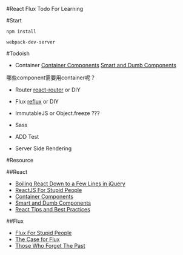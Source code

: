 #React Flux Todo
For Learning

#Start
```
npm install

webpack-dev-server
```

#Todoish
- Container 
[Container Components](https://medium.com/@learnreact/container-components-c0e67432e005)
[Smart and Dumb Components](https://medium.com/@dan_abramov/smart-and-dumb-components-7ca2f9a7c7d0)

哪些component需要用container呢？
- Router
[react-router](https://github.com/rackt/react-router)
or DIY
- Flux
[reflux](https://github.com/spoike/refluxjs)
or DIY
- ImmutableJS
or Object.freeze ???
- Sass

- ADD Test

- Server Side Rendering

#Resource

##React
* [Boiling React Down to a Few Lines in jQuery](http://hackflow.com/blog/2015/03/08/boiling-react-down-to-few-lines-in-jquery/)
* [ReactJS For Stupid People](http://blog.andrewray.me/reactjs-for-stupid-people/)
* [Container Components](https://medium.com/@learnreact/container-components-c0e67432e005)
* [Smart and Dumb Components](https://medium.com/@dan_abramov/smart-and-dumb-components-7ca2f9a7c7d0)
* [React Tips and Best Practices](http://aeflash.com/2015-02/react-tips-and-best-practices.html)

##Flux
* [Flux For Stupid People](http://blog.andrewray.me/flux-for-stupid-people/)
* [The Case for Flux](https://medium.com/@dan_abramov/the-case-for-flux-379b7d1982c6)
* [Those Who Forget The Past](https://speakerdeck.com/jmorrell/jsconf-uy-flux-those-who-forget-the-past-dot-dot-dot-1)